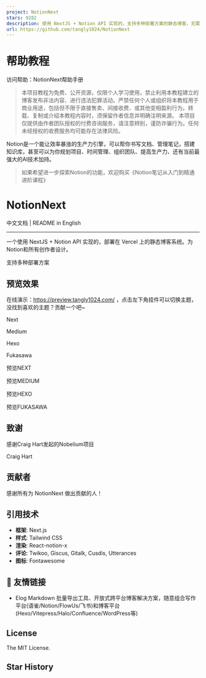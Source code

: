 ```yaml
---
project: NotionNext
stars: 9282
description: 使用 NextJS + Notion API 实现的，支持多种部署方案的静态博客，无需服务器、零门槛搭建网站，为Notion和所有创作者设计。 (A static blog built with NextJS and Notion API, supporting multiple deployment options. No server required, zero threshold to set up a website. Designed for Notion and all creators.)
url: https://github.com/tangly1024/NotionNext
---
```


帮助教程
====

访问帮助：NotionNext帮助手册

> 本项目教程为免费、公开资源，仅限个人学习使用，禁止利用本教程建立的博客发布非法内容、进行违法犯罪活动。严禁任何个人或组织将本教程用于商业用途，包括但不限于直接售卖、间接收费、或其他变相盈利行为。转载、复制或介绍本教程内容时，须保留作者信息并明确注明来源。 本项目仅提供由作者团队授权的付费咨询服务，请注意辨别，谨防诈骗行为。任何未经授权的收费服务均可能存在法律风险。

Notion是一个能让效率暴涨的生产力引擎，可以帮你书写文档、管理笔记，搭建知识库，甚至可以为你规划项目、时间管理、组织团队、提高生产力、还有当前最强大的AI技术加持。

> 如果希望进一步探索Notion的功能，欢迎购买《Notion笔记从入门到精通进阶课程》

NotionNext
==========

中文文档 | README in English

* * *

一个使用 NextJS + Notion API 实现的，部署在 Vercel 上的静态博客系统。为Notion和所有创作者设计。

支持多种部署方案

预览效果
----

在线演示：https://preview.tangly1024.com/ ，点击左下角挂件可以切换主题，没找到喜欢的主题？贡献一个吧~

Next

Medium

Hexo

Fukasawa

预览NEXT

预览MEDIUM

预览HEXO

预览FUKASAWA

致谢
--

感谢Craig Hart发起的Nobelium项目

  
Craig Hart

贡献者
---

感谢所有为 NotionNext 做出贡献的人！

引用技术
----

-   **框架**: Next.js
-   **样式**: Tailwind CSS
-   **渲染**: React-notion-x
-   **评论**: Twikoo, Giscus, Gitalk, Cusdis, Utterances
-   **图标**: Fontawesome

🔗 友情链接
-------

-   Elog Markdown 批量导出工具、开放式跨平台博客解决方案，随意组合写作平台(语雀/Notion/FlowUs/飞书)和博客平台(Hexo/Vitepress/Halo/Confluence/WordPress等)

License
-------

The MIT License.

Star History
------------
